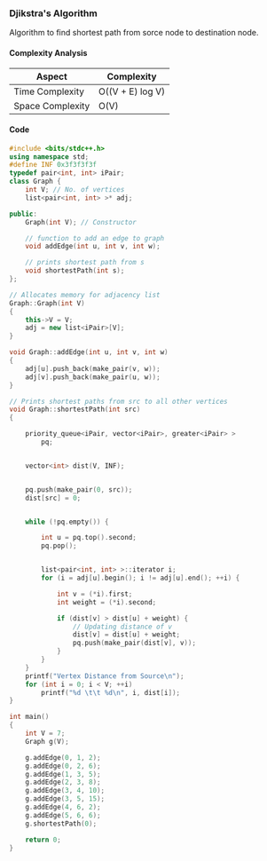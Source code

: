 ### Djikstra's Algorithm

Algorithm to find shortest path from sorce node to destination node.

#### Complexity Analysis

| **Aspect**       | **Complexity**   |
| ---------------- | ---------------- |
| Time Complexity  | O((V + E) log V) |
| Space Complexity | O(V)             |

#### Code

```cpp
#include <bits/stdc++.h>
using namespace std;
#define INF 0x3f3f3f3f
typedef pair<int, int> iPair;
class Graph {
    int V; // No. of vertices
    list<pair<int, int> >* adj;

public:
    Graph(int V); // Constructor

    // function to add an edge to graph
    void addEdge(int u, int v, int w);

    // prints shortest path from s
    void shortestPath(int s);
};

// Allocates memory for adjacency list
Graph::Graph(int V)
{
    this->V = V;
    adj = new list<iPair>[V];
}

void Graph::addEdge(int u, int v, int w)
{
    adj[u].push_back(make_pair(v, w));
    adj[v].push_back(make_pair(u, w));
}

// Prints shortest paths from src to all other vertices
void Graph::shortestPath(int src)
{

    priority_queue<iPair, vector<iPair>, greater<iPair> >
        pq;


    vector<int> dist(V, INF);


    pq.push(make_pair(0, src));
    dist[src] = 0;


    while (!pq.empty()) {

        int u = pq.top().second;
        pq.pop();


        list<pair<int, int> >::iterator i;
        for (i = adj[u].begin(); i != adj[u].end(); ++i) {

            int v = (*i).first;
            int weight = (*i).second;

            if (dist[v] > dist[u] + weight) {
                // Updating distance of v
                dist[v] = dist[u] + weight;
                pq.push(make_pair(dist[v], v));
            }
        }
    }
    printf("Vertex Distance from Source\n");
    for (int i = 0; i < V; ++i)
        printf("%d \t\t %d\n", i, dist[i]);
}

int main()
{
    int V = 7;
    Graph g(V);

    g.addEdge(0, 1, 2);
    g.addEdge(0, 2, 6);
    g.addEdge(1, 3, 5);
    g.addEdge(2, 3, 8);
    g.addEdge(3, 4, 10);
    g.addEdge(3, 5, 15);
    g.addEdge(4, 6, 2);
    g.addEdge(5, 6, 6);
    g.shortestPath(0);

    return 0;
}
```
